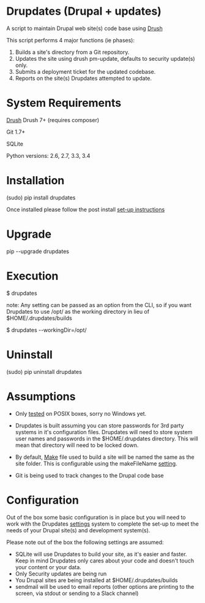 Drupdates (Drupal + updates)
===========
A script to maintain Drupal web site(s) code base using [Drush](http://www.drush.org)

This script performs 4 major functions (ie phases):

1. Builds a site's directory from a Git repository.
2. Updates the site using drush pm-update, defaults to security update(s) only.
3. Submits a deployment ticket for the updated codebase.
4. Reports on the site(s) Drupdates attempted to update.


System Requirements
============
[Drush](http://drush.org) Drush 7+ (requires composer)

Git 1.7+

SQLite

Python versions: 2.6, 2.7, 3.3, 3.4

Installation
============
(sudo) pip install drupdates

Once installed please follow the post install [set-up instructions](setup.md)

Upgrade
============

pip --upgrade drupdates

Execution
============

$ drupdates

note: Any setting can be passed as an option from the CLI, so if you want
Drupdates to use /opt/ as the working directory in lieu of $HOME/.drupdates/builds

$ drupdates --workingDir=/opt/

Uninstall
============

(sudo) pip uninstall drupdates

Assumptions
===========

- Only [tested](https://travis-ci.org/jalama/drupdates) on POSIX boxes, sorry no Windows yet.

- Drupdates is built assuming you can store passwords for 3rd party systems in
it's configuration files.  Drupdates will need to store system user names
and passwords in the $HOME/.drupdates directory.  This will mean that directory
 will need to be locked down.

- By default, [Make](make.md) file used to build a site will be named the same as the site folder.  This is configurable using the makeFileName [setting](settings.md).

- Git is being used to track changes to the Drupal code base

Configuration
===========

Out of the box some basic configuration is in place but you will need to work
with the Drupdates [settings](settings.md) system to complete the set-up
to meet the needs of your Drupal site(s) and development system(s).

Please note out of the box the following settings are assumed:
- SQLite will use Drupdates to build your site, as it's easier and faster.  Keep in mind Drupdates only cares about your code and doesn't touch your content or your data.
- Only Security updates are being run
- You Drupal sites are being installed at $HOME/.drupdates/builds
- sendmail will be used to email reports (other options are printing to the screen,
via stdout or sending to a Slack channel)
